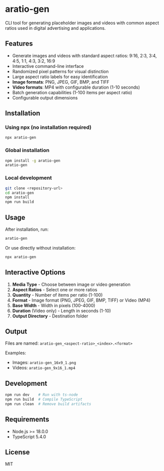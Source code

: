 # aratio-gen

CLI tool for generating placeholder images and videos with common aspect ratios used in digital advertising and applications.

## Features

- Generate images and videos with standard aspect ratios: 9:16, 2:3, 3:4, 4:5, 1:1, 4:3, 3:2, 16:9
- Interactive command-line interface
- Randomized pixel patterns for visual distinction
- Large aspect ratio labels for easy identification
- **Image formats**: PNG, JPEG, GIF, BMP, and TIFF
- **Video formats**: MP4 with configurable duration (1-10 seconds)
- Batch generation capabilities (1-100 items per aspect ratio)
- Configurable output dimensions

## Installation

### Using npx (no installation required)

```bash
npx aratio-gen
```

### Global installation

```bash
npm install -g aratio-gen
aratio-gen
```

### Local development

```bash
git clone <repository-url>
cd aratio-gen
npm install
npm run build
```

## Usage

After installation, run:

```bash
aratio-gen
```

Or use directly without installation:

```bash
npx aratio-gen
```

## Interactive Options

1. **Media Type** - Choose between image or video generation
2. **Aspect Ratios** - Select one or more ratios
3. **Quantity** - Number of items per ratio (1-100)
4. **Format** - Image format (PNG, JPEG, GIF, BMP, TIFF) or Video (MP4)
5. **Base Width** - Width in pixels (100-4000)
6. **Duration** (Video only) - Length in seconds (1-10)
7. **Output Directory** - Destination folder

## Output

Files are named: `aratio-gen_<aspect-ratio>_<index>.<format>`

Examples: 
- Images: `aratio-gen_16x9_1.png`
- Videos: `aratio-gen_9x16_1.mp4`

## Development

```bash
npm run dev    # Run with ts-node
npm run build  # Compile TypeScript
npm run clean  # Remove build artifacts
```

## Requirements

- Node.js >= 18.0.0
- TypeScript 5.4.0

## License

MIT